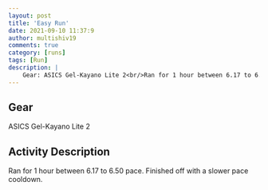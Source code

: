 ```yaml
---
layout: post
title: 'Easy Run'
date: 2021-09-10 11:37:9
author: multishiv19
comments: true
category: [runs]
tags: [Run]
description: |
    Gear: ASICS Gel-Kayano Lite 2<br/>Ran for 1 hour between 6.17 to 6.50 pace. Finished off with a slower pace cooldown. 
---
```


## Gear
ASICS Gel-Kayano Lite 2

## Activity Description
Ran for 1 hour between 6.17 to 6.50 pace. Finished off with a slower pace cooldown. 


<div width='100%' class='strava-embed-placeholder' data-embed-type='activity' data-embed-id='5939527671'></div>
<script src='https://strava-embeds.com/embed.js'></script>
